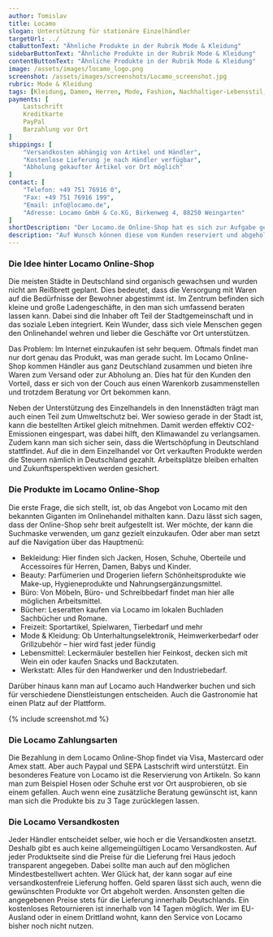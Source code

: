```yaml
---
author: Tomislav
title: Locamo
slogan: Unterstützung für stationäre Einzelhändler
targetUrl: ../
ctaButtonText: "Ähnliche Produkte in der Rubrik Mode & Kleidung"
sidebarButtonText: "Ähnliche Produkte in der Rubrik Mode & Kleidung"
contentButtonText: "Ähnliche Produkte in der Rubrik Mode & Kleidung"
image: /assets/images/locamo_logo.png
screenshot: /assets/images/screenshots/Locamo_screenshot.jpg
rubric: Mode & Kleidung
tags: [Kleidung, Damen, Herren, Mode, Fashion, Nachhaltiger-Lebensstil, Nachhaltigkeit]
payments: [
    Lastschrift
    Kreditkarte
    PayPal
    Barzahlung vor Ort
]
shippings: [
    "Versandkosten abhängig von Artikel und Händler",
    "Kostenlose Lieferung je nach Händler verfügbar",
    "Abholung gekaufter Artikel vor Ort möglich"
]
contact: [
    "Telefon: +49 751 76916 0",
    "Fax: +49 751 76916 199",
    "Email: info@locamo.de",
    "Adresse: Locamo GmbH & Co.KG, Birkenweg 4, 88250 Weingarten"
]
shortDescription: "Der Locamo.de Online-Shop hat es sich zur Aufgabe gesetzt, Off- und Onlinewelt miteinander zu vereinen. Die teilnehmenden Händler mit Ladengeschäft können auf der Plattform ihre Produkte inserieren."
description: "Auf Wunsch können diese vom Kunden reserviert und abgeholt werden. Damit stärkt das Unternehmen den lokalen Einzelhandel, ohne dass die Käufer auf den Komfort einer Onlinebestellung verzichten müssen."
---
```


### Die Idee hinter Locamo Online-Shop

Die meisten Städte in Deutschland sind organisch gewachsen und wurden nicht am Reißbrett geplant. Dies bedeutet, dass die Versorgung mit Waren auf die Bedürfnisse der Bewohner abgestimmt ist. Im Zentrum befinden sich kleine und große Ladengeschäfte, in den man sich umfassend beraten lassen kann. Dabei sind die Inhaber oft Teil der Stadtgemeinschaft und in das soziale Leben integriert. Kein Wunder, dass sich viele Menschen gegen den Onlinehandel wehren und lieber die Geschäfte vor Ort unterstützen.

Das Problem: Im Internet einzukaufen ist sehr bequem. Oftmals findet man nur dort genau das Produkt, was man gerade sucht. Im Locamo Online-Shop kommen Händler aus ganz Deutschland zusammen und bieten ihre Waren zum Versand oder zur Abholung an. Dies hat für den Kunden den Vorteil, dass er sich von der Couch aus einen Warenkorb zusammenstellen und trotzdem Beratung vor Ort bekommen kann. 

Neben der Unterstützung des Einzelhandels in den Innenstädten trägt man auch einen Teil zum Umweltschutz bei. Wer sowieso gerade in der Stadt ist, kann die bestellten Artikel gleich mitnehmen. Damit werden effektiv CO2-Emissionen eingespart, was dabei hilft, den Klimawandel zu verlangsamen. Zudem kann man sich sicher sein, dass die Wertschöpfung in Deutschland stattfindet. Auf die in dem Einzelhandel vor Ort verkauften Produkte werden die Steuern nämlich in Deutschland gezahlt. Arbeitsplätze bleiben erhalten und Zukunftsperspektiven werden gesichert.

### Die Produkte im Locamo Online-Shop

Die erste Frage, die sich stellt, ist, ob das Angebot von Locamo mit den bekannten Giganten im Onlinehandel mithalten kann. Dazu lässt sich sagen, dass der Online-Shop sehr breit aufgestellt ist. Wer möchte, der kann die Suchmaske verwenden, um ganz gezielt einzukaufen. Oder aber man setzt auf die Navigation über das Hauptmenü:

* Bekleidung: Hier finden sich Jacken, Hosen, Schuhe, Oberteile und Accessoires für Herren, Damen, Babys und Kinder.
* Beauty: Parfümerien und Drogerien liefern Schönheitsprodukte wie Make-up, Hygieneprodukte und Nahrungsergänzungsmittel.
* Büro: Von Möbeln, Büro- und Schreibbedarf findet man hier alle möglichen Arbeitsmittel.
* Bücher: Leseratten kaufen via Locamo im lokalen Buchladen Sachbücher und Romane.
* Freizeit: Sportartikel, Spielwaren, Tierbedarf und mehr
* Mode & Kleidung: Ob Unterhaltungselektronik, Heimwerkerbedarf oder Grillzubehör – hier wird fast jeder fündig
* Lebensmittel: Leckermäuler bestellen hier Feinkost, decken sich mit Wein ein oder kaufen Snacks und Backzutaten.
* Werkstatt: Alles für den Handwerker und den Industriebedarf.

Darüber hinaus kann man auf Locamo auch Handwerker buchen und sich für verschiedene Dienstleistungen entscheiden. Auch die Gastronomie hat einen Platz auf der Plattform.

{% include screenshot.md %}

### Die Locamo Zahlungsarten

Die Bezahlung in dem Locamo Online-Shop findet via Visa, Mastercard oder Amex statt. Aber auch Paypal und SEPA Lastschrift wird unterstützt. Ein besonderes Feature von Locamo ist die Reservierung von Artikeln. So kann man zum Beispiel Hosen oder Schuhe erst vor Ort ausprobieren, ob sie einem gefallen. Auch wenn eine zusätzliche Beratung gewünscht ist, kann man sich die Produkte bis zu 3 Tage zurücklegen lassen. 

### Die Locamo Versandkosten

Jeder Händler entscheidet selber, wie hoch er die Versandkosten ansetzt. Deshalb gibt es auch keine allgemeingültigen Locamo Versandkosten. Auf jeder Produktseite sind die Preise für die Lieferung frei Haus jedoch transparent angegeben. Dabei sollte man auch auf den möglichen Mindestbestellwert achten. Wer Glück hat, der kann sogar auf eine versandkostenfreie Lieferung hoffen. Geld sparen lässt sich auch, wenn die gewünschten Produkte vor Ort abgeholt werden. Ansonsten gelten die angegebenen Preise stets für die Lieferung innerhalb Deutschlands. Ein kostenloses Retournieren ist innerhalb von 14 Tagen möglich. Wer im EU-Ausland oder in einem Drittland wohnt, kann den Service von Locamo bisher noch nicht nutzen.